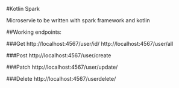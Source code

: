 #Kotlin Spark

Microservie to be written with spark framework and kotlin

##Working endpoints:

###Get
http://localhost:4567/user/id/<id>
http://localhost:4567/user/all

###Post
http://localhost:4567/user/create

###Patch
http://localhost:4567/user/update/<id>

###Delete
http://localhost:4567/userdelete/<id>
